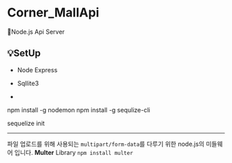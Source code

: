 # Corner_MallApi
🌱Node.js Api Server

## 💡SetUp
- Node Express
- Sqllite3

-
npm install -g nodemon
npm install -g sequlize-cli

sequelize init


----
파일 업로드를 위해 사용되는 `multipart/form-data`를 다루기 위한 node.js의 미들웨어 입니다.
**Multer** Library
`npm install multer`
